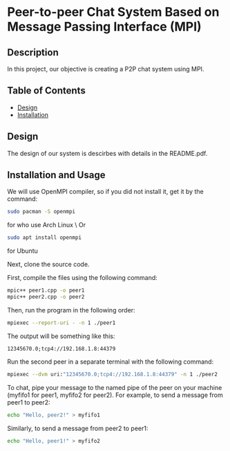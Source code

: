 # Peer-to-peer Chat System Based on Message Passing Interface (MPI)

## Description

In this project, our objective is creating a P2P chat system using MPI.

## Table of Contents

- [Design](#design)
- [Installation](#installation)
<!-- - [](#contributing)
- [License](#license) -->

## Design
The design of our system is descirbes with details in the README.pdf.

## Installation and Usage
We will use OpenMPI compiler, so if you did not install it, get it by the command:
```bash
sudo pacman -S openmpi
```
for who use Arch Linux \\
Or
```bash
sudo apt install openmpi
```
for Ubuntu

Next, clone the source code.

First, compile the files using the following command:
```bash
mpic++ peer1.cpp -o peer1
mpic++ peer2.cpp -o peer2
```

Then, run the program in the following order:
```bash
mpiexec --report-uri - -n 1 ./peer1
```
The output will be something like this:
```
12345670.0;tcp4://192.168.1.8:44379
```
Run the second peer in a separate terminal with the following command:
```bash
mpiexec --dvm uri:"12345670.0;tcp4://192.168.1.8:44379" -n 1 ./peer2
```

To chat, pipe your message to the named pipe of the peer on your machine (myfifo1 for peer1, myfifo2 for peer2).
For example, to send a message from peer1 to peer2:
```bash
echo "Hello, peer2!" > myfifo1
```
Similarly, to send a message from peer2 to peer1:
```bash
echo "Hello, peer1!" > myfifo2
```
